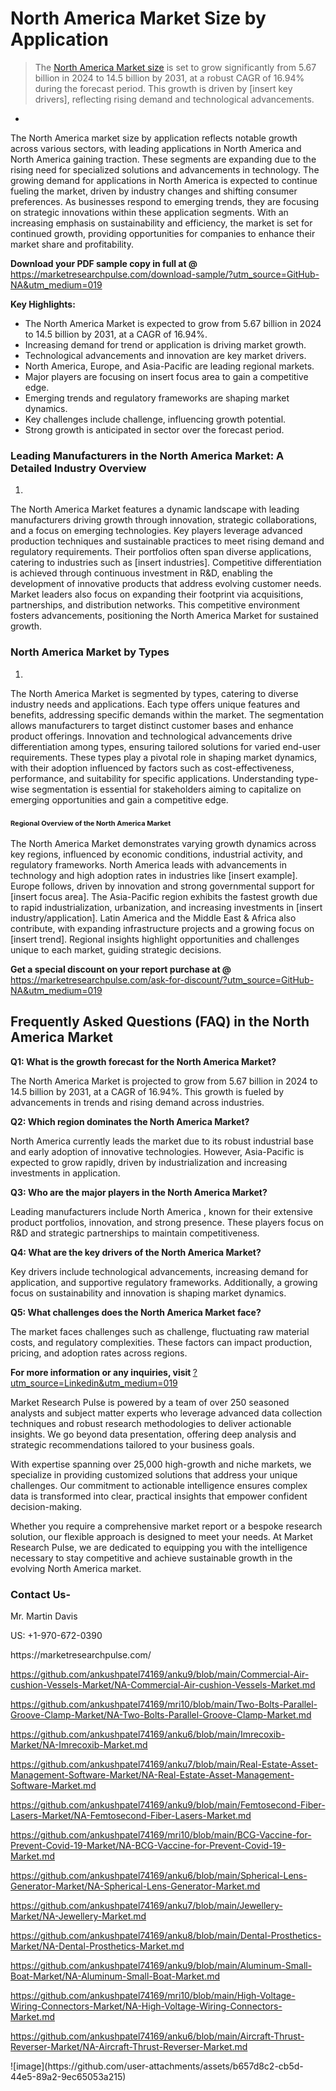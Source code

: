 <h1>North America  Market&nbsp;Size by Application</h1><blockquote><p>The <a href="https://marketresearchpulse.com/download-sample/?utm_source=GitHub-NA&amp;utm_medium=019">North America  Market size</a> is set to grow significantly from 5.67 billion in 2024 to 14.5 billion by 2031, at a robust CAGR of 16.94% during the forecast period. This growth is driven by [insert key drivers], reflecting rising demand and technological advancements.</p></blockquote><ul><li></li></ul><p>The North America  market size by application reflects notable growth across various sectors, with leading applications in North America  and North America  gaining traction. These segments are expanding due to the rising need for specialized solutions and advancements in technology. The growing demand for applications in North America  is expected to continue fueling the market, driven by industry changes and shifting consumer preferences. As businesses respond to emerging trends, they are focusing on strategic innovations within these application segments. With an increasing emphasis on sustainability and efficiency, the market is set for continued growth, providing opportunities for companies to enhance their market share and profitability.</p><p><strong>Download your PDF sample copy in full at @ </strong><a href="https://marketresearchpulse.com/download-sample/?utm_source=GitHub-NA&amp;utm_medium=019">https://marketresearchpulse.com/download-sample/?utm_source=GitHub-NA&amp;utm_medium=019</a></p><p><strong>Key Highlights: </strong></p><ul><li>The North America  Market is expected to grow from 5.67 billion in 2024 to 14.5 billion by 2031, at a CAGR of 16.94%.</li><li>Increasing demand for trend or application is driving market growth.</li><li>Technological advancements and innovation are key market drivers.</li><li>North America, Europe, and Asia-Pacific are leading regional markets.</li><li>Major players are focusing on insert focus area to gain a competitive edge.</li><li>Emerging trends and regulatory frameworks are shaping market dynamics.</li><li>Key challenges include challenge, influencing growth potential.</li><li>Strong growth is anticipated in sector over the forecast period.</li></ul><h3>Leading Manufacturers in the North America  Market: A Detailed Industry Overview</h3><ol><li></li></ol><div class="flex max-w-full flex-col flex-grow"><div class="min-h-8 text-message flex w-full flex-col items-end gap-2 whitespace-normal break-words [.text-message+&amp;]:mt-5" dir="auto" data-message-author-role="assistant" data-message-id="fd8432e4-4910-450d-b182-61b7bfb0a01f" data-message-model-slug="gpt-4o"><div class="flex w-full flex-col gap-1 empty:hidden first:pt-[3px]"><div class="markdown prose w-full break-words dark:prose-invert light"><p>The North America  Market features a dynamic landscape with leading manufacturers driving growth through innovation, strategic collaborations, and a focus on emerging technologies. Key players leverage advanced production techniques and sustainable practices to meet rising demand and regulatory requirements. Their portfolios often span diverse applications, catering to industries such as [insert industries]. Competitive differentiation is achieved through continuous investment in R&amp;D, enabling the development of innovative products that address evolving customer needs. Market leaders also focus on expanding their footprint via acquisitions, partnerships, and distribution networks. This competitive environment fosters advancements, positioning the North America  Market for sustained growth.</p></div></div></div></div><h3>North America  Market by Types</h3><ol><li></li></ol><div class="flex max-w-full flex-col flex-grow"><div class="min-h-8 text-message flex w-full flex-col items-end gap-2 whitespace-normal break-words [.text-message+&amp;]:mt-5" dir="auto" data-message-author-role="assistant" data-message-id="084470be-0bb7-4664-bddf-5156b4f41249" data-message-model-slug="gpt-4o-mini"><div class="flex w-full flex-col gap-1 empty:hidden first:pt-[3px]"><div class="markdown prose w-full break-words dark:prose-invert light"><p>The North America  Market is segmented by types, catering to diverse industry needs and applications. Each type offers unique features and benefits, addressing specific demands within the market. The segmentation allows manufacturers to target distinct customer bases and enhance product offerings. Innovation and technological advancements drive differentiation among types, ensuring tailored solutions for varied end-user requirements. These types play a pivotal role in shaping market dynamics, with their adoption influenced by factors such as cost-effectiveness, performance, and suitability for specific applications. Understanding type-wise segmentation is essential for stakeholders aiming to capitalize on emerging opportunities and gain a competitive edge.</p></div></div></div></div><h3><span style="font-size: 11px;">Regional Overview of the North America  Market</span></h3><div class="flex max-w-full flex-col flex-grow"><div class="min-h-8 text-message flex w-full flex-col items-end gap-2 whitespace-normal break-words [.text-message+&amp;]:mt-5" dir="auto" data-message-author-role="assistant" data-message-id="e9038762-ce64-4e30-91c9-9bd413514231" data-message-model-slug="gpt-4o-mini"><div class="flex w-full flex-col gap-1 empty:hidden first:pt-[3px]"><div class="markdown prose w-full break-words dark:prose-invert light"><p>The North America  Market demonstrates varying growth dynamics across key regions, influenced by economic conditions, industrial activity, and regulatory frameworks. North America leads with advancements in technology and high adoption rates in industries like [insert example]. Europe follows, driven by innovation and strong governmental support for [insert focus area]. The Asia-Pacific region exhibits the fastest growth due to rapid industrialization, urbanization, and increasing investments in [insert industry/application]. Latin America and the Middle East &amp; Africa also contribute, with expanding infrastructure projects and a growing focus on [insert trend]. Regional insights highlight opportunities and challenges unique to each market, guiding strategic decisions.</p></div></div></div></div><p><strong>Get a special discount on your report purchase at @ </strong><a href="https://marketresearchpulse.com/ask-for-discount/?utm_source=GitHub-NA&amp;utm_medium=019">https://marketresearchpulse.com/ask-for-discount/?utm_source=GitHub-NA&amp;utm_medium=019</a></p><h2>Frequently Asked Questions (FAQ) in the North America  Market</h2><p><strong>Q1: What is the growth forecast for the North America  Market?</strong></p><p>The North America  Market is projected to grow from 5.67 billion in 2024 to 14.5 billion by 2031, at a CAGR of 16.94%. This growth is fueled by advancements in trends and rising demand across industries.</p><p><strong>Q2: Which region dominates the North America  Market?</strong></p><p>North America currently leads the market due to its robust industrial base and early adoption of innovative technologies. However, Asia-Pacific is expected to grow rapidly, driven by industrialization and increasing investments in application.</p><p><strong>Q3: Who are the major players in the North America  Market?</strong></p><p>Leading manufacturers include North America , known for their extensive product portfolios, innovation, and strong presence. These players focus on R&amp;D and strategic partnerships to maintain competitiveness.</p><p><strong>Q4: What are the key drivers of the North America  Market?</strong></p><p>Key drivers include technological advancements, increasing demand for application, and supportive regulatory frameworks. Additionally, a growing focus on sustainability and innovation is shaping market dynamics.</p><p><strong>Q5: What challenges does the North America  Market face?</strong></p><p>The market faces challenges such as challenge, fluctuating raw material costs, and regulatory complexities. These factors can impact production, pricing, and adoption rates across regions.</p><p><strong>For more information or any inquiries, visit&nbsp;</strong><a href="?utm_source=Linkedin&utm_medium=019">?utm_source=Linkedin&utm_medium=019</a></p><p>Market Research Pulse is powered by a team of over 250 seasoned analysts and subject matter experts who leverage advanced data collection techniques and robust research methodologies to deliver actionable insights. We go beyond data presentation, offering deep analysis and strategic recommendations tailored to your business goals.</p><p>With expertise spanning over 25,000 high-growth and niche markets, we specialize in providing customized solutions that address your unique challenges. Our commitment to actionable intelligence ensures complex data is transformed into clear, practical insights that empower confident decision-making.</p><p>Whether you require a comprehensive market report or a bespoke research solution, our flexible approach is designed to meet your needs. At Market Research Pulse, we are dedicated to equipping you with the intelligence necessary to stay competitive and achieve sustainable growth in the evolving North America  market.</p><h3><strong>Contact Us-</strong></h3><p>Mr. Martin Davis</p><p>US: +1-970-672-0390</p><p>https://marketresearchpulse.com/</p><p><a href="https://github.com/ankushpatel74169/anku9/blob/main/Commercial-Air-cushion-Vessels-Market/NA-Commercial-Air-cushion-Vessels-Market.md">https://github.com/ankushpatel74169/anku9/blob/main/Commercial-Air-cushion-Vessels-Market/NA-Commercial-Air-cushion-Vessels-Market.md</a></p><p><a href="https://github.com/ankushpatel74169/mri10/blob/main/Two-Bolts-Parallel-Groove-Clamp-Market/NA-Two-Bolts-Parallel-Groove-Clamp-Market.md">https://github.com/ankushpatel74169/mri10/blob/main/Two-Bolts-Parallel-Groove-Clamp-Market/NA-Two-Bolts-Parallel-Groove-Clamp-Market.md</a></p><p><a href="https://github.com/ankushpatel74169/anku6/blob/main/Imrecoxib-Market/NA-Imrecoxib-Market.md">https://github.com/ankushpatel74169/anku6/blob/main/Imrecoxib-Market/NA-Imrecoxib-Market.md</a></p><p><a href="https://github.com/ankushpatel74169/anku7/blob/main/Real-Estate-Asset-Management-Software-Market/NA-Real-Estate-Asset-Management-Software-Market.md">https://github.com/ankushpatel74169/anku7/blob/main/Real-Estate-Asset-Management-Software-Market/NA-Real-Estate-Asset-Management-Software-Market.md</a></p><p><a href="https://github.com/ankushpatel74169/anku9/blob/main/Femtosecond-Fiber-Lasers-Market/NA-Femtosecond-Fiber-Lasers-Market.md">https://github.com/ankushpatel74169/anku9/blob/main/Femtosecond-Fiber-Lasers-Market/NA-Femtosecond-Fiber-Lasers-Market.md</a></p><p><a href="https://github.com/ankushpatel74169/mri10/blob/main/BCG-Vaccine-for-Prevent-Covid-19-Market/NA-BCG-Vaccine-for-Prevent-Covid-19-Market.md">https://github.com/ankushpatel74169/mri10/blob/main/BCG-Vaccine-for-Prevent-Covid-19-Market/NA-BCG-Vaccine-for-Prevent-Covid-19-Market.md</a></p><p><a href="https://github.com/ankushpatel74169/anku6/blob/main/Spherical-Lens-Generator-Market/NA-Spherical-Lens-Generator-Market.md">https://github.com/ankushpatel74169/anku6/blob/main/Spherical-Lens-Generator-Market/NA-Spherical-Lens-Generator-Market.md</a></p><p><a href="https://github.com/ankushpatel74169/anku7/blob/main/Jewellery-Market/NA-Jewellery-Market.md">https://github.com/ankushpatel74169/anku7/blob/main/Jewellery-Market/NA-Jewellery-Market.md</a></p><p><a href="https://github.com/ankushpatel74169/anku8/blob/main/Dental-Prosthetics-Market/NA-Dental-Prosthetics-Market.md">https://github.com/ankushpatel74169/anku8/blob/main/Dental-Prosthetics-Market/NA-Dental-Prosthetics-Market.md</a></p><p><a href="https://github.com/ankushpatel74169/anku9/blob/main/Aluminum-Small-Boat-Market/NA-Aluminum-Small-Boat-Market.md">https://github.com/ankushpatel74169/anku9/blob/main/Aluminum-Small-Boat-Market/NA-Aluminum-Small-Boat-Market.md</a></p><p><a href="https://github.com/ankushpatel74169/mri10/blob/main/High-Voltage-Wiring-Connectors-Market/NA-High-Voltage-Wiring-Connectors-Market.md">https://github.com/ankushpatel74169/mri10/blob/main/High-Voltage-Wiring-Connectors-Market/NA-High-Voltage-Wiring-Connectors-Market.md</a></p><p><a href="https://github.com/ankushpatel74169/anku6/blob/main/Aircraft-Thrust-Reverser-Market/NA-Aircraft-Thrust-Reverser-Market.md">https://github.com/ankushpatel74169/anku6/blob/main/Aircraft-Thrust-Reverser-Market/NA-Aircraft-Thrust-Reverser-Market.md</a></p>
![image](https://github.com/user-attachments/assets/b657d8c2-cb5d-44e5-89a2-9ec65053a215)

